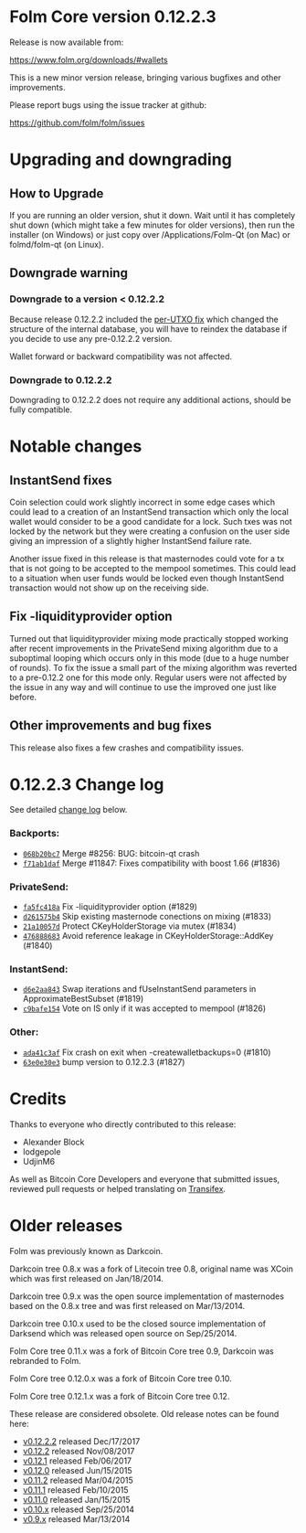 Folm Core version 0.12.2.3
==========================

Release is now available from:

  <https://www.folm.org/downloads/#wallets>

This is a new minor version release, bringing various bugfixes and other
improvements.

Please report bugs using the issue tracker at github:

  <https://github.com/folm/folm/issues>


Upgrading and downgrading
=========================

How to Upgrade
--------------

If you are running an older version, shut it down. Wait until it has completely
shut down (which might take a few minutes for older versions), then run the
installer (on Windows) or just copy over /Applications/Folm-Qt (on Mac) or
folmd/folm-qt (on Linux).

Downgrade warning
-----------------

### Downgrade to a version < 0.12.2.2

Because release 0.12.2.2 included the [per-UTXO fix](release-notes/folm/release-notes-0.12.2.2.md#per-utxo-fix)
which changed the structure of the internal database, you will have to reindex
the database if you decide to use any pre-0.12.2.2 version.

Wallet forward or backward compatibility was not affected.

### Downgrade to 0.12.2.2

Downgrading to 0.12.2.2 does not require any additional actions, should be
fully compatible.

Notable changes
===============

InstantSend fixes
-----------------

Coin selection could work slightly incorrect in some edge cases which could
lead to a creation of an InstantSend transaction which only the local wallet
would consider to be a good candidate for a lock. Such txes was not locked by
the network but they were creating a confusion on the user side giving an
impression of a slightly higher InstantSend failure rate.

Another issue fixed in this release is that masternodes could vote for a tx
that is not going to be accepted to the mempool sometimes. This could lead to
a situation when user funds would be locked even though InstantSend transaction
would not show up on the receiving side.

Fix -liquidityprovider option
-----------------------------

Turned out that liquidityprovider mixing mode practically stopped working after
recent improvements in the PrivateSend mixing algorithm due to a suboptimal
looping which occurs only in this mode (due to a huge number of rounds). To fix
the issue a small part of the mixing algorithm was reverted to a pre-0.12.2 one
for this mode only. Regular users were not affected by the issue in any way and
will continue to use the improved one just like before.

Other improvements and bug fixes
--------------------------------

This release also fixes a few crashes and compatibility issues.


0.12.2.3 Change log
===================

See detailed [change log](https://github.com/folm/folm/compare/v0.12.2.2...folmpay:v0.12.2.3) below.

### Backports:
- [`068b20bc7`](https://github.com/folm/folm/commit/068b20bc7) Merge #8256: BUG: bitcoin-qt crash
- [`f71ab1daf`](https://github.com/folm/folm/commit/f71ab1daf) Merge #11847: Fixes compatibility with boost 1.66 (#1836)

### PrivateSend:
- [`fa5fc418a`](https://github.com/folm/folm/commit/fa5fc418a) Fix -liquidityprovider option (#1829)
- [`d261575b4`](https://github.com/folm/folm/commit/d261575b4) Skip existing masternode conections on mixing (#1833)
- [`21a10057d`](https://github.com/folm/folm/commit/21a10057d) Protect CKeyHolderStorage via mutex (#1834)
- [`476888683`](https://github.com/folm/folm/commit/476888683) Avoid reference leakage in CKeyHolderStorage::AddKey (#1840)

### InstantSend:
- [`d6e2aa843`](https://github.com/folm/folm/commit/d6e2aa843) Swap iterations and fUseInstantSend parameters in ApproximateBestSubset (#1819)
- [`c9bafe154`](https://github.com/folm/folm/commit/c9bafe154) Vote on IS only if it was accepted to mempool (#1826)

### Other:
- [`ada41c3af`](https://github.com/folm/folm/commit/ada41c3af) Fix crash on exit when -createwalletbackups=0 (#1810)
- [`63e0e30e3`](https://github.com/folm/folm/commit/63e0e30e3) bump version to 0.12.2.3 (#1827)

Credits
=======

Thanks to everyone who directly contributed to this release:

- Alexander Block
- lodgepole
- UdjinM6

As well as Bitcoin Core Developers and everyone that submitted issues,
reviewed pull requests or helped translating on
[Transifex](https://www.transifex.com/projects/p/folm/).


Older releases
==============

Folm was previously known as Darkcoin.

Darkcoin tree 0.8.x was a fork of Litecoin tree 0.8, original name was XCoin
which was first released on Jan/18/2014.

Darkcoin tree 0.9.x was the open source implementation of masternodes based on
the 0.8.x tree and was first released on Mar/13/2014.

Darkcoin tree 0.10.x used to be the closed source implementation of Darksend
which was released open source on Sep/25/2014.

Folm Core tree 0.11.x was a fork of Bitcoin Core tree 0.9,
Darkcoin was rebranded to Folm.

Folm Core tree 0.12.0.x was a fork of Bitcoin Core tree 0.10.

Folm Core tree 0.12.1.x was a fork of Bitcoin Core tree 0.12.

These release are considered obsolete. Old release notes can be found here:

- [v0.12.2.2](release-notes/folm/release-notes-0.12.2.2.md) released Dec/17/2017
- [v0.12.2](release-notes/folm/release-notes-0.12.2.md) released Nov/08/2017
- [v0.12.1](release-notes/folm/release-notes-0.12.1.md) released Feb/06/2017
- [v0.12.0](release-notes/folm/release-notes-0.12.0.md) released Jun/15/2015
- [v0.11.2](release-notes/folm/release-notes-0.11.2.md) released Mar/04/2015
- [v0.11.1](release-notes/folm/release-notes-0.11.1.md) released Feb/10/2015
- [v0.11.0](release-notes/folm/release-notes-0.11.0.md) released Jan/15/2015
- [v0.10.x](release-notes/folm/release-notes-0.10.0.md) released Sep/25/2014
- [v0.9.x](release-notes/folm/release-notes-0.9.0.md) released Mar/13/2014

